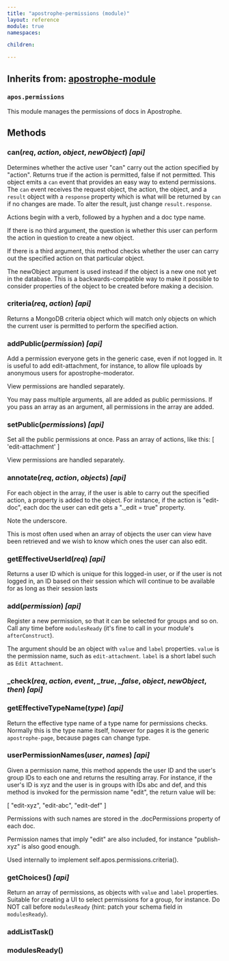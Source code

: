 ```yaml
---
title: "apostrophe-permissions (module)"
layout: reference
module: true
namespaces:

children:

---
```

## Inherits from: [apostrophe-module](../apostrophe-module/index.html)
### `apos.permissions`
This module manages the permissions of docs in Apostrophe.


## Methods
### can(*req*, *action*, *object*, *newObject*) *[api]*
Determines whether the active user "can" carry out the
action specified by "action". Returns true if the action
is permitted, false if not permitted.
This object emits a `can` event that provides an easy way to
extend permissions. The `can` event receives the request object, the
action, the object, and a `result` object with a `response` property
which is what will be returned by `can` if no changes are made.
To alter the result, just change `result.response`.

Actions begin with a verb, followed by a hyphen and a
doc type name.

If there is no third argument, the question is whether this user can
perform the action in question to create a new object.

If there is a third argument, this method checks whether the user can
carry out the specified action on that particular object.

The newObject argument is used instead if the object is a new one not
yet in the database. This is a backwards-compatible way to make it
possible to consider properties of the object to be created before
making a decision.
### criteria(*req*, *action*) *[api]*
Returns a MongoDB criteria object which will match only objects
on which the current user is permitted to perform the
specified action.
### addPublic(*permission*) *[api]*
Add a permission everyone gets in the generic case, even if
not logged in. It is useful to add edit-attachment, for instance, to
allow file uploads by anonymous users for apostrophe-moderator.

View permissions are handled separately.

You may pass multiple arguments, all are added as public permissions. If you
pass an array as an argument, all permissions in the array are added.
### setPublic(*permissions*) *[api]*
Set all the public permissions at once. Pass an array of
actions, like this: [ 'edit-attachment' ]

View permissions are handled separately.
### annotate(*req*, *action*, *objects*) *[api]*
For each object in the array, if the user is able to
carry out the specified action, a property is added
to the object. For instance, if the action is "edit-doc",
each doc the user can edit gets a "._edit = true" property.

Note the underscore.

This is most often used when an array of objects the user
can view have been retrieved and we wish to know which ones
the user can also edit.
### getEffectiveUserId(*req*) *[api]*
Returns a user ID which is unique for this logged-in user, or if the user
is not logged in, an ID based on their session which will continue to be
available for as long as their session lasts
### add(*permission*) *[api]*
Register a new permission, so that it can be selected for
groups and so on. Call any time before `modulesReady`
(it's fine to call in your module's `afterConstruct`).

The argument should be an object with `value` and `label` properties.
`value` is the permission name, such as `edit-attachment`.
`label` is a short label such as `Edit Attachment`.
### _check(*req*, *action*, *event*, *_true*, *_false*, *object*, *newObject*, *then*) *[api]*

### getEffectiveTypeName(*type*) *[api]*
Return the effective type name of a type name for permissions checks.
Normally this is the type name itself, however for pages it is
the generic `apostrophe-page`, because pages can change type.
### userPermissionNames(*user*, *names*) *[api]*
Given a permission name, this method appends the user ID and
the user's group IDs to each one and returns the resulting
array. For instance, if the user's ID is xyz and the user
is in groups with IDs abc and def, and this method is invoked
for the permission name "edit", the return value will be:

[ "edit-xyz", "edit-abc", "edit-def" ]

Permissions with such names are stored in the .docPermissions
property of each doc.

Permission names that imply "edit" are also included,
for instance "publish-xyz" is also good enough.

Used internally to implement self.apos.permissions.criteria().
### getChoices() *[api]*
Return an array of permissions, as objects with `value` and `label`
properties. Suitable for creating a UI to select permissions for
a group, for instance. Do NOT call before `modulesReady` (hint:
patch your schema field in `modulesReady`).
### addListTask()

### modulesReady()

